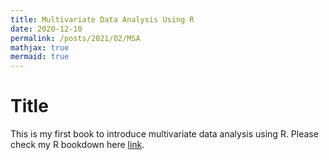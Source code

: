 ```yaml
---
title: Multivariate Data Analysis Using R
date: 2020-12-10
permalink: /posts/2021/02/MSA
mathjax: true
mermaid: true
---
```


# Title

This is my first book to introduce multivariate data analysis using R. Please check my R bookdown here [link](https://yilewang.github.io/MSA/intro).

